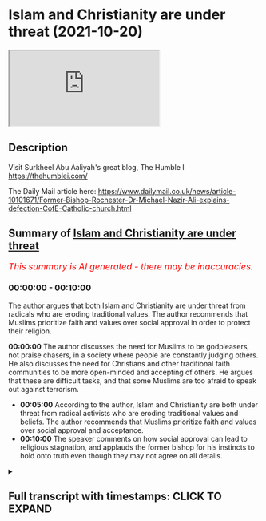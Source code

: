 # Islam and Christianity are under threat (2021-10-20)

<iframe loading='lazy' src='https://www.youtube.com/embed/fSyo0e186uQ'></iframe>

## Description

Visit Surkheel Abu Aaliyah's great blog, The Humble I https://thehumblei.com/

The Daily Mail article here: https://www.dailymail.co.uk/news/article-10101671/Former-Bishop-Rochester-Dr-Michael-Nazir-Ali-explains-defection-CofE-Catholic-church.html

## Summary of [Islam and Christianity are under threat](https://www.youtube.com/watch?v=fSyo0e186uQ)


*<span style="color:red; font-size:125%">This summary is AI generated - there may be inaccuracies</span>. [](/)*

### <a onclick="modifyYTiframeseektime('0')">00:00:00</a> - <a onclick="modifyYTiframeseektime('600')">00:10:00</a>

The author argues that both Islam and Christianity are under threat from radicals who are eroding traditional values. The author recommends that Muslims prioritize faith and values over social approval in order to protect their religion.

**<a onclick="modifyYTiframeseektime('0')">00:00:00</a>** The author discusses the need for Muslims to be godpleasers, not praise chasers, in a society where people are constantly judging others. He also discusses the need for Christians and other traditional faith communities to be more open-minded and accepting of others. He argues that these are difficult tasks, and that some Muslims are too afraid to speak out against terrorism.
* **<a onclick="modifyYTiframeseektime('300')">00:05:00</a>** According to the author, Islam and Christianity are both under threat from radical activists who are eroding traditional values and beliefs. The author recommends that Muslims prioritize faith and values over social approval and acceptance.
* **<a onclick="modifyYTiframeseektime('600')">00:10:00</a>** The speaker comments on how social approval can lead to religious stagnation, and applauds the former bishop for his instincts to hold onto truth even though they may not agree on all details.

<details><summary><h2>Full transcript with timestamps: CLICK TO EXPAND</h2></summary>

<a onclick="modifyYTiframeseektime('3')">0:00:03</a> should god come first  
<a onclick="modifyYTiframeseektime('5')">0:00:05</a> well this is a good question actually  
<a onclick="modifyYTiframeseektime('7')">0:00:07</a> and christians and muslims are facing  
<a onclick="modifyYTiframeseektime('10')">0:00:10</a> this question of full on now and i want  
<a onclick="modifyYTiframeseektime('13')">0:00:13</a> to explain why first by reading some  
<a onclick="modifyYTiframeseektime('15')">0:00:15</a> words of  
<a onclick="modifyYTiframeseektime('16')">0:00:16</a> a london islamic scholar sir abu elia  
<a onclick="modifyYTiframeseektime('21')">0:00:21</a> who's written just written a really good  
<a onclick="modifyYTiframeseektime('23')">0:00:23</a> brief article which i want to share with  
<a onclick="modifyYTiframeseektime('25')">0:00:25</a> you and then i want to come to the  
<a onclick="modifyYTiframeseektime('28')">0:00:28</a> trials and tribulations of christian  
<a onclick="modifyYTiframeseektime('30')">0:00:30</a> leaders  
<a onclick="modifyYTiframeseektime('31')">0:00:31</a> in britain and the problems and issues  
<a onclick="modifyYTiframeseektime('34')">0:00:34</a> are pretty much the same in my view so  
<a onclick="modifyYTiframeseektime('36')">0:00:36</a> coming back to the muslim uh comment  
<a onclick="modifyYTiframeseektime('39')">0:00:39</a> first  
<a onclick="modifyYTiframeseektime('40')">0:00:40</a> he writes this is uh circular abu elio  
<a onclick="modifyYTiframeseektime('42')">0:00:42</a> writes recently be a god pleaser not a  
<a onclick="modifyYTiframeseektime('46')">0:00:46</a> praise chaser  
<a onclick="modifyYTiframeseektime('48')">0:00:48</a> being worried of what others think is a  
<a onclick="modifyYTiframeseektime('50')">0:00:50</a> blank check for mental torture or  
<a onclick="modifyYTiframeseektime('53')">0:00:53</a> torment  
<a onclick="modifyYTiframeseektime('55')">0:00:55</a> a man's reputation said john milton he's  
<a onclick="modifyYTiframeseektime('58')">0:00:58</a> a an english poet is what other people  
<a onclick="modifyYTiframeseektime('61')">0:01:01</a> think of him  
<a onclick="modifyYTiframeseektime('62')">0:01:02</a> his character is what he really is this  
<a onclick="modifyYTiframeseektime('65')">0:01:05</a> distinction there  
<a onclick="modifyYTiframeseektime('67')">0:01:07</a> it's natural to want acceptance no one  
<a onclick="modifyYTiframeseektime('69')">0:01:09</a> likes being thought ill of but it is  
<a onclick="modifyYTiframeseektime('72')">0:01:12</a> simply not possible to please everyone  
<a onclick="modifyYTiframeseektime('75')">0:01:15</a> to be liked by everyone all the time  
<a onclick="modifyYTiframeseektime('79')">0:01:19</a> someone will think something negative  
<a onclick="modifyYTiframeseektime('81')">0:01:21</a> about you and there's nothing that can  
<a onclick="modifyYTiframeseektime('83')">0:01:23</a> be done about it he writes very true  
<a onclick="modifyYTiframeseektime('85')">0:01:25</a> that's very true today more than ever  
<a onclick="modifyYTiframeseektime('88')">0:01:28</a> before too many people spend too much  
<a onclick="modifyYTiframeseektime('90')">0:01:30</a> time living under the tyranny of what  
<a onclick="modifyYTiframeseektime('93')">0:01:33</a> people think and nowhere is this more so  
<a onclick="modifyYTiframeseektime('96')">0:01:36</a> the case than on social media  
<a onclick="modifyYTiframeseektime('99')">0:01:39</a> our current narcissistic  
<a onclick="modifyYTiframeseektime('101')">0:01:41</a> selfie culture and online approval  
<a onclick="modifyYTiframeseektime('104')">0:01:44</a> seeking have significantly contributed  
<a onclick="modifyYTiframeseektime('107')">0:01:47</a> especially in the young to mass anxiety  
<a onclick="modifyYTiframeseektime('110')">0:01:50</a> and a mental health crisis is very sad  
<a onclick="modifyYTiframeseektime('112')">0:01:52</a> what he's writing sadly huge levels of  
<a onclick="modifyYTiframeseektime('115')">0:01:55</a> angst are being nurtured as people  
<a onclick="modifyYTiframeseektime('118')">0:01:58</a> anxiously anticipate crave or obsess  
<a onclick="modifyYTiframeseektime('121')">0:02:01</a> over the instagram facebook or twitter  
<a onclick="modifyYTiframeseektime('124')">0:02:04</a> likes or the lack of on their latest  
<a onclick="modifyYTiframeseektime('127')">0:02:07</a> picture post or tweet  
<a onclick="modifyYTiframeseektime('129')">0:02:09</a> throughout history people have invented  
<a onclick="modifyYTiframeseektime('131')">0:02:11</a> various ways to gauge personal approval  
<a onclick="modifyYTiframeseektime('134')">0:02:14</a> or demonstrate their social standing but  
<a onclick="modifyYTiframeseektime('137')">0:02:17</a> none have been as potent as the social  
<a onclick="modifyYTiframeseektime('140')">0:02:20</a> media like button  
<a onclick="modifyYTiframeseektime('142')">0:02:22</a> it comes however at a huge collective  
<a onclick="modifyYTiframeseektime('144')">0:02:24</a> cost  
<a onclick="modifyYTiframeseektime('146')">0:02:26</a> currently there's a form of approval  
<a onclick="modifyYTiframeseektime('148')">0:02:28</a> seeking that specifically impacts us  
<a onclick="modifyYTiframeseektime('151')">0:02:31</a> muslims  
<a onclick="modifyYTiframeseektime('152')">0:02:32</a> and this this is where the writer really  
<a onclick="modifyYTiframeseektime('155')">0:02:35</a> gets to the heart of the matter here and  
<a onclick="modifyYTiframeseektime('156')">0:02:36</a> this is where  
<a onclick="modifyYTiframeseektime('157')">0:02:37</a> christians also and other traditional  
<a onclick="modifyYTiframeseektime('159')">0:02:39</a> faith communities  
<a onclick="modifyYTiframeseektime('161')">0:02:41</a> have a problem  
<a onclick="modifyYTiframeseektime('162')">0:02:42</a> the need to fit in and find acceptance  
<a onclick="modifyYTiframeseektime('165')">0:02:45</a> in the western liberal democracies  
<a onclick="modifyYTiframeseektime('167')">0:02:47</a> wherein we live and which most of us  
<a onclick="modifyYTiframeseektime('170')">0:02:50</a> consider home  
<a onclick="modifyYTiframeseektime('172')">0:02:52</a> if the discussion about us isn't about  
<a onclick="modifyYTiframeseektime('175')">0:02:55</a> terrorism then it's usually about the  
<a onclick="modifyYTiframeseektime('177')">0:02:57</a> question of integration and whether our  
<a onclick="modifyYTiframeseektime('179')">0:02:59</a> growing numbers will weaken national  
<a onclick="modifyYTiframeseektime('181')">0:03:01</a> identity  
<a onclick="modifyYTiframeseektime('182')">0:03:02</a> the prime concern being the extent to  
<a onclick="modifyYTiframeseektime('184')">0:03:04</a> which muslims and their socially  
<a onclick="modifyYTiframeseektime('187')">0:03:07</a> conservative religious values fit into  
<a onclick="modifyYTiframeseektime('190')">0:03:10</a> an increasingly unsympathetic and  
<a onclick="modifyYTiframeseektime('193')">0:03:13</a> xenophobic xenophobic liberal society  
<a onclick="modifyYTiframeseektime('197')">0:03:17</a> this is very true  
<a onclick="modifyYTiframeseektime('200')">0:03:20</a> that and then he says the desire to fit  
<a onclick="modifyYTiframeseektime('202')">0:03:22</a> in and find acceptance can be  
<a onclick="modifyYTiframeseektime('204')">0:03:24</a> very powerful indeed and this is  
<a onclick="modifyYTiframeseektime('208')">0:03:28</a> uh for me it's a really under  
<a onclick="modifyYTiframeseektime('210')">0:03:30</a> underestimated fact actually the  
<a onclick="modifyYTiframeseektime('213')">0:03:33</a> collective pressure  
<a onclick="modifyYTiframeseektime('214')">0:03:34</a> to fit in and not to rock the boat not  
<a onclick="modifyYTiframeseektime('218')">0:03:38</a> to think outside of the box not to say  
<a onclick="modifyYTiframeseektime('219')">0:03:39</a> anything socially unacceptable  
<a onclick="modifyYTiframeseektime('222')">0:03:42</a> and he continues as demands for islam to  
<a onclick="modifyYTiframeseektime('225')">0:03:45</a> reform intensify so do the temptations  
<a onclick="modifyYTiframeseektime('229')">0:03:49</a> to water down its less palatable sacred  
<a onclick="modifyYTiframeseektime('233')">0:03:53</a> norms so as to appease the monoculture  
<a onclick="modifyYTiframeseektime('237')">0:03:57</a> and yield to its ways he doesn't  
<a onclick="modifyYTiframeseektime('240')">0:04:00</a> actually list what these sacred norms  
<a onclick="modifyYTiframeseektime('242')">0:04:02</a> are but i can imagine you know the quran  
<a onclick="modifyYTiframeseektime('243')">0:04:03</a> talks about uh mankind or human beings  
<a onclick="modifyYTiframeseektime('246')">0:04:06</a> made  
<a onclick="modifyYTiframeseektime('247')">0:04:07</a> in as male and female so there isn't  
<a onclick="modifyYTiframeseektime('250')">0:04:10</a> great diversity it's just two two  
<a onclick="modifyYTiframeseektime('252')">0:04:12</a> genders for example or the kran's  
<a onclick="modifyYTiframeseektime('255')">0:04:15</a> teaching on uh  
<a onclick="modifyYTiframeseektime('257')">0:04:17</a> certain sexual minority lifestyles shall  
<a onclick="modifyYTiframeseektime('259')">0:04:19</a> we say  
<a onclick="modifyYTiframeseektime('261')">0:04:21</a> our writer continues  
<a onclick="modifyYTiframeseektime('262')">0:04:22</a> it therefore takes a certain degree of  
<a onclick="modifyYTiframeseektime('265')">0:04:25</a> god-given wisdom and a fair share of  
<a onclick="modifyYTiframeseektime('267')">0:04:27</a> god-given courage  
<a onclick="modifyYTiframeseektime('270')">0:04:30</a> to function as healers interesting  
<a onclick="modifyYTiframeseektime('272')">0:04:32</a> choices where they're healers but only a  
<a onclick="modifyYTiframeseektime('274')">0:04:34</a> small amount of cowardice to act like  
<a onclick="modifyYTiframeseektime('277')">0:04:37</a> frightened eulogists  
<a onclick="modifyYTiframeseektime('279')">0:04:39</a> the quran says  
<a onclick="modifyYTiframeseektime('281')">0:04:41</a> whoever desires honor should know that  
<a onclick="modifyYTiframeseektime('284')">0:04:44</a> all honor belongs to god that's this  
<a onclick="modifyYTiframeseektime('288')">0:04:48</a> 35th surah  
<a onclick="modifyYTiframeseektime('290')">0:04:50</a> ayah number 10  
<a onclick="modifyYTiframeseektime('292')">0:04:52</a> we are told in one hadith  
<a onclick="modifyYTiframeseektime('295')">0:04:55</a> whoever seeks god's pleasure  
<a onclick="modifyYTiframeseektime('297')">0:04:57</a> at the expense of man's displeasure  
<a onclick="modifyYTiframeseektime('300')">0:05:00</a> shall win god's pleasure and god will  
<a onclick="modifyYTiframeseektime('303')">0:05:03</a> cause men to be pleased with him it's  
<a onclick="modifyYTiframeseektime('306')">0:05:06</a> not ironic but whoever pleases men by  
<a onclick="modifyYTiframeseektime('309')">0:05:09</a> displeasing god  
<a onclick="modifyYTiframeseektime('311')">0:05:11</a> will have earned god god's displeasure  
<a onclick="modifyYTiframeseektime('314')">0:05:14</a> and god will cause men to become  
<a onclick="modifyYTiframeseektime('317')">0:05:17</a> displeased with him  
<a onclick="modifyYTiframeseektime('319')">0:05:19</a> that's ibn ibn number  
<a onclick="modifyYTiframeseektime('323')">0:05:23</a> 6 276. a paradox there's if you see  
<a onclick="modifyYTiframeseektime('325')">0:05:25</a> god's pleasure at the expense of  
<a onclick="modifyYTiframeseektime('327')">0:05:27</a> popular approval you'll get god's good  
<a onclick="modifyYTiframeseektime('330')">0:05:30</a> pleasure and then god will cause men to  
<a onclick="modifyYTiframeseektime('332')">0:05:32</a> be pleased with him but if you do the  
<a onclick="modifyYTiframeseektime('334')">0:05:34</a> opposite you'll displease god and you'll  
<a onclick="modifyYTiframeseektime('337')">0:05:37</a> lose men's  
<a onclick="modifyYTiframeseektime('338')">0:05:38</a> approval as well so fascinating for  
<a onclick="modifyYTiframeseektime('341')">0:05:41</a> muslims whatever we do or desire to  
<a onclick="modifyYTiframeseektime('344')">0:05:44</a> accomplish in the in life it must  
<a onclick="modifyYTiframeseektime('346')">0:05:46</a> ultimately serve the glory of god  
<a onclick="modifyYTiframeseektime('350')">0:05:50</a> as for being shaded from mental torment  
<a onclick="modifyYTiframeseektime('354')">0:05:54</a> and attaining inner peace this comes he  
<a onclick="modifyYTiframeseektime('357')">0:05:57</a> says from ignoring the judgments of  
<a onclick="modifyYTiframeseektime('359')">0:05:59</a> others  
<a onclick="modifyYTiframeseektime('361')">0:06:01</a> but this is only possible when one has  
<a onclick="modifyYTiframeseektime('363')">0:06:03</a> sound confidence in the judgments of god  
<a onclick="modifyYTiframeseektime('367')">0:06:07</a> we ask allah for safety and well-being  
<a onclick="modifyYTiframeseektime('372')">0:06:12</a> so there are that's a marvelous article  
<a onclick="modifyYTiframeseektime('374')">0:06:14</a> in with a few tweaks it could actually  
<a onclick="modifyYTiframeseektime('376')">0:06:16</a> be said by many christians i know as  
<a onclick="modifyYTiframeseektime('379')">0:06:19</a> well because the principles that he  
<a onclick="modifyYTiframeseektime('381')">0:06:21</a> enunciates can apply to people of all  
<a onclick="modifyYTiframeseektime('384')">0:06:24</a> faith and i'm reminded of of the news  
<a onclick="modifyYTiframeseektime('386')">0:06:26</a> recently just two days ago i think when  
<a onclick="modifyYTiframeseektime('388')">0:06:28</a> the former bishop of rochester in in  
<a onclick="modifyYTiframeseektime('391')">0:06:31</a> england dr michael nazir ali he was  
<a onclick="modifyYTiframeseektime('393')">0:06:33</a> originally born in pakistan  
<a onclick="modifyYTiframeseektime('396')">0:06:36</a> explained the reasons behind his  
<a onclick="modifyYTiframeseektime('398')">0:06:38</a> decision to leave the church of england  
<a onclick="modifyYTiframeseektime('400')">0:06:40</a> and become a roman catholic and he's  
<a onclick="modifyYTiframeseektime('402')">0:06:42</a> probably going to be ordained a catholic  
<a onclick="modifyYTiframeseektime('404')">0:06:44</a> priest soon  
<a onclick="modifyYTiframeseektime('405')">0:06:45</a> and writing in the daily mail i don't  
<a onclick="modifyYTiframeseektime('407')">0:06:47</a> normally quote the daily mail but it  
<a onclick="modifyYTiframeseektime('409')">0:06:49</a> seems pretty okay on this account  
<a onclick="modifyYTiframeseektime('411')">0:06:51</a> dr nazir ali said he had to leave  
<a onclick="modifyYTiframeseektime('415')">0:06:55</a> because the church of england as an  
<a onclick="modifyYTiframeseektime('416')">0:06:56</a> institution seems to be losing its way  
<a onclick="modifyYTiframeseektime('420')">0:07:00</a> and he said quote the catholic church  
<a onclick="modifyYTiframeseektime('423')">0:07:03</a> has its share of problems but the faith  
<a onclick="modifyYTiframeseektime('425')">0:07:05</a> and values are those that i also hold  
<a onclick="modifyYTiframeseektime('428')">0:07:08</a> and which i feel are being eroded in the  
<a onclick="modifyYTiframeseektime('431')">0:07:11</a> church of england  
<a onclick="modifyYTiframeseektime('432')">0:07:12</a> it might seem  
<a onclick="modifyYTiframeseektime('434')">0:07:14</a> it might have been easier at the age of  
<a onclick="modifyYTiframeseektime('436')">0:07:16</a> 72 he says to have remained where i was  
<a onclick="modifyYTiframeseektime('440')">0:07:20</a> to work from inside to change the things  
<a onclick="modifyYTiframeseektime('443')">0:07:23</a> that i feel so strongly about  
<a onclick="modifyYTiframeseektime('446')">0:07:26</a> believe me i have tried and failed he  
<a onclick="modifyYTiframeseektime('448')">0:07:28</a> says  
<a onclick="modifyYTiframeseektime('449')">0:07:29</a> the church councils and synods and the  
<a onclick="modifyYTiframeseektime('452')">0:07:32</a> these are the ruling bodies of the  
<a onclick="modifyYTiframeseektime('454')">0:07:34</a> church of england he writes  
<a onclick="modifyYTiframeseektime('456')">0:07:36</a> are permeated by activists  
<a onclick="modifyYTiframeseektime('458')">0:07:38</a> who each have a single issue often  
<a onclick="modifyYTiframeseektime('461')">0:07:41</a> fattish agenda whether it be about  
<a onclick="modifyYTiframeseektime('464')">0:07:44</a> cultural correctness climate change  
<a onclick="modifyYTiframeseektime('467')">0:07:47</a> identity politics  
<a onclick="modifyYTiframeseektime('469')">0:07:49</a> multiculturalism which actually  
<a onclick="modifyYTiframeseektime('471')">0:07:51</a> encourages communities to live  
<a onclick="modifyYTiframeseektime('473')">0:07:53</a> separately  
<a onclick="modifyYTiframeseektime('474')">0:07:54</a> or critical race theory religion gender  
<a onclick="modifyYTiframeseektime('478')">0:07:58</a> a neo-marxist theory developed to create  
<a onclick="modifyYTiframeseektime('481')">0:08:01</a> conflict by dividing people into victims  
<a onclick="modifyYTiframeseektime('484')">0:08:04</a> and villains  
<a onclick="modifyYTiframeseektime('486')">0:08:06</a> end quote according to the daily mail  
<a onclick="modifyYTiframeseektime('489')">0:08:09</a> now  
<a onclick="modifyYTiframeseektime('490')">0:08:10</a> i think bless him there's a touch of  
<a onclick="modifyYTiframeseektime('493')">0:08:13</a> naivety about dr nazir ali's words  
<a onclick="modifyYTiframeseektime('497')">0:08:17</a> the truth and i i used to be a catholic  
<a onclick="modifyYTiframeseektime('498')">0:08:18</a> not any expert but the truth is that the  
<a onclick="modifyYTiframeseektime('501')">0:08:21</a> catholic church i discovered is as  
<a onclick="modifyYTiframeseektime('503')">0:08:23</a> influenced by radical activists as the  
<a onclick="modifyYTiframeseektime('506')">0:08:26</a> church of england is  
<a onclick="modifyYTiframeseektime('508')">0:08:28</a> i mean just look at the state of the  
<a onclick="modifyYTiframeseektime('510')">0:08:30</a> catholic church in germany for example  
<a onclick="modifyYTiframeseektime('512')">0:08:32</a> and this has been in the news a great  
<a onclick="modifyYTiframeseektime('514')">0:08:34</a> deal recently it almost an open schism  
<a onclick="modifyYTiframeseektime('517')">0:08:37</a> with the vatican over you know the lgbtq  
<a onclick="modifyYTiframeseektime('520')">0:08:40</a> issue and many other issues too  
<a onclick="modifyYTiframeseektime('522')">0:08:42</a> for the moment the vatican uh is holding  
<a onclick="modifyYTiframeseektime('525')">0:08:45</a> the line  
<a onclick="modifyYTiframeseektime('526')">0:08:46</a> but for how much longer so i think uh  
<a onclick="modifyYTiframeseektime('530')">0:08:50</a> the poor bishop is gonna find in reality  
<a onclick="modifyYTiframeseektime('533')">0:08:53</a> uh these same issues that he faced in  
<a onclick="modifyYTiframeseektime('535')">0:08:55</a> the church of england very much alive  
<a onclick="modifyYTiframeseektime('538')">0:08:58</a> within the roman catholic church a lot  
<a onclick="modifyYTiframeseektime('540')">0:09:00</a> of people particularly in the west  
<a onclick="modifyYTiframeseektime('541')">0:09:01</a> obviously wanting to change the church  
<a onclick="modifyYTiframeseektime('543')">0:09:03</a> uh to approve of certain things which  
<a onclick="modifyYTiframeseektime('545')">0:09:05</a> the church doesn't approve of  
<a onclick="modifyYTiframeseektime('547')">0:09:07</a> so the question is should god come first  
<a onclick="modifyYTiframeseektime('550')">0:09:10</a> well i think authentic  
<a onclick="modifyYTiframeseektime('552')">0:09:12</a> faith says yes because if religion is  
<a onclick="modifyYTiframeseektime('556')">0:09:16</a> true then it's true about everything  
<a onclick="modifyYTiframeseektime('558')">0:09:18</a> about all of our lives our politics our  
<a onclick="modifyYTiframeseektime('561')">0:09:21</a> relationships with people uh about  
<a onclick="modifyYTiframeseektime('563')">0:09:23</a> everything  
<a onclick="modifyYTiframeseektime('565')">0:09:25</a> if religion is is false then it is  
<a onclick="modifyYTiframeseektime('567')">0:09:27</a> irrelevant and we must dismiss it  
<a onclick="modifyYTiframeseektime('570')">0:09:30</a> so of course god if it if religion is  
<a onclick="modifyYTiframeseektime('572')">0:09:32</a> true god must come first and uh and by  
<a onclick="modifyYTiframeseektime('576')">0:09:36</a> by that i mean we shouldn't look  
<a onclick="modifyYTiframeseektime('578')">0:09:38</a> primarily to social approval and  
<a onclick="modifyYTiframeseektime('580')">0:09:40</a> acceptance from uh people in social  
<a onclick="modifyYTiframeseektime('583')">0:09:43</a> media or from the daily mail or the bbc  
<a onclick="modifyYTiframeseektime('587')">0:09:47</a> however uh whichever media or cultural  
<a onclick="modifyYTiframeseektime('590')">0:09:50</a> power exists in our world exerting  
<a onclick="modifyYTiframeseektime('592')">0:09:52</a> pressures on us to conform to their  
<a onclick="modifyYTiframeseektime('596')">0:09:56</a> latest agendas and these agendas as we  
<a onclick="modifyYTiframeseektime('598')">0:09:58</a> all know are constantly developing and  
<a onclick="modifyYTiframeseektime('600')">0:10:00</a> changing and evolving they're not static  
<a onclick="modifyYTiframeseektime('603')">0:10:03</a> so what is  
<a onclick="modifyYTiframeseektime('604')">0:10:04</a> required of us to believe today might be  
<a onclick="modifyYTiframeseektime('606')">0:10:06</a> very different in five years time or ten  
<a onclick="modifyYTiframeseektime('608')">0:10:08</a> years time and goodness knows what new  
<a onclick="modifyYTiframeseektime('611')">0:10:11</a> taboos to boost today  
<a onclick="modifyYTiframeseektime('614')">0:10:14</a> will be required of us to approve of  
<a onclick="modifyYTiframeseektime('616')">0:10:16</a> tomorrow or the next day  
<a onclick="modifyYTiframeseektime('619')">0:10:19</a> so if we if we uh fix our eyes on social  
<a onclick="modifyYTiframeseektime('623')">0:10:23</a> approval we we cannot be religious in my  
<a onclick="modifyYTiframeseektime('626')">0:10:26</a> view either god comes first or we just  
<a onclick="modifyYTiframeseektime('630')">0:10:30</a> give up give it all up so i i applaud um  
<a onclick="modifyYTiframeseektime('633')">0:10:33</a> the bishop the the former bishop for his  
<a onclick="modifyYTiframeseektime('635')">0:10:35</a> instincts there to hold on to truth even  
<a onclick="modifyYTiframeseektime('637')">0:10:37</a> though i may not agree with all his  
<a onclick="modifyYTiframeseektime('638')">0:10:38</a> beliefs but i think he has the right  
<a onclick="modifyYTiframeseektime('640')">0:10:40</a> intuition about religion  
<a onclick="modifyYTiframeseektime('642')">0:10:42</a> um just despite my disagreements with  
<a onclick="modifyYTiframeseektime('644')">0:10:44</a> him on on some details  
<a onclick="modifyYTiframeseektime('646')">0:10:46</a> so just wanted to share with you those  
<a onclick="modifyYTiframeseektime('649')">0:10:49</a> thoughts till next time  

</details>
